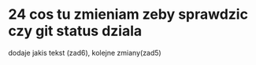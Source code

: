 # 24  cos tu zmieniam zeby sprawdzic czy git status dziala
dodaje jakis tekst (zad6), kolejne zmiany(zad5)